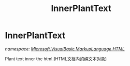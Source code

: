 ﻿---
title: InnerPlantText
---

# InnerPlantText
_namespace: [Microsoft.VisualBasic.MarkupLanguage.HTML](N-Microsoft.VisualBasic.MarkupLanguage.HTML.html)_

Plant text inner the html.(HTML文档内的纯文本对象)




